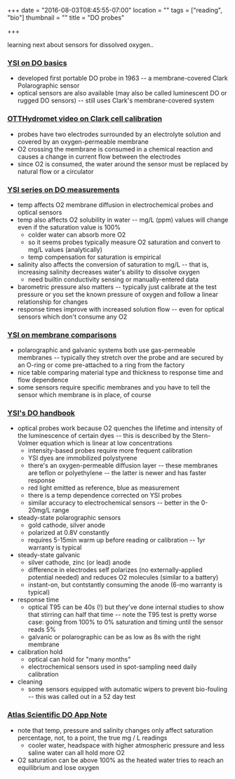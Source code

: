 +++
date = "2016-08-03T08:45:55-07:00"
location = ""
tags = ["reading", "bio"]
thumbnail = ""
title = "DO probes"

+++

learning next about sensors for dissolved oxygen..

<!--more-->


### [YSI on DO basics](https://www.ysi.com/ysi-blog/water-blogged-blog/2013/01/dissolved-oxygen-measurements-piece-of-cake-right)

* developed first portable DO probe in 1963 -- a membrane-covered Clark Polarographic sensor
* optical sensors are also available (may also be called luminescent DO or rugged DO sensors) --
still uses Clark's membrane-covered system


### [OTTHydromet video on Clark cell calibration](https://www.youtube.com/watch?v=qFiTePlx-a8)

* probes have two electrodes surrounded by an electrolyte solution
and covered by an oxygen-permeable membrane
* O2 crossing the membrane is consumed in a chemical reaction
and causes a change in current flow between the electrodes
* since O2 is consumed, the water around the sensor must be replaced by natural flow or a circulator


### [YSI series on DO measurements](https://www.ysi.com/ysi-blog/water-blogged-blog/2013/05/what-is-affecting-your-dissolved-oxygen-measurements-part-1-of-4)

* temp affects O2 membrane diffusion in electrochemical probes and optical sensors
* temp also affects O2 solubility in water --
mg/L (ppm) values will change even if the saturation value is 100%
  * colder water can absorb more O2
  * so it seems probes typically measure O2 saturation and convert to mg/L values (analytically)
  * temp compensation for saturation is empirical
* salinity also affects the conversion of saturation to mg/L --
that is, increasing salinity decreases water's ability to dissolve oxygen
  * need builtin conductivity sensing or manually-entered data
* barometric pressure also matters -- typically just calibrate at the test pressure
or you set the known pressure of oxygen and follow a linear relationship for changes
* response times improve with increased solution flow --
even for optical sensors which don't consume any O2


### [YSI on membrane comparisons](https://www.ysi.com/ysi-blog/water-blogged-blog/2013/09/dissolved-oxygen-meters-which-membrane-type-should-i-use<Paste>)

* polarographic and galvanic systems both use gas-permeable membranes --
typically they stretch over the probe and are secured by an O-ring
or come pre-attached to a ring from the factory
* nice table comparing material type and thickness to response time and flow dependence
* some sensors require specific membranes and you have to tell the sensor which membrane is in place, of course


### [YSI's DO handbook](https://www.fondriest.com/pdf/ysi_do_handbook.pdf)

* optical probes work because O2 quenches the lifetime and intensity of the luminescence of certain dyes --
this is described by the Stern-Volmer equation which is linear at low concentrations
  * intensity-based probes require more frequent calibration
  * YSI dyes are immobilized polystyrene
  * there's an oxygen-permeable diffusion layer --
  these membranes are teflon or polyethylene -- the latter is newer and has faster response
  * red light emitted as reference, blue as measurement
  * there is a temp dependence corrected on YSI probes
  * similar accuracy to electrochemical sensors -- better in the 0-20mg/L range
* steady-state polarographic sensors
  * gold cathode, silver anode
  * polarized at 0.8V constantly
  * requires 5-15min warm up before reading or calibration -- 1yr warranty is typical
* steady-state galvanic
  * silver cathode, zinc (or lead) anode
  * difference in electrodes self polarizes (no externally-applied potential needed)
  and reduces O2 molecules (similar to a battery)
  * instant-on, but contstantly consuming the anode (6-mo warranty is typical)
* response time
  * optical T95 can be 40s (!) but they've done internal studies to show that stirring can half that time --
  note the T95 test is pretty worse case: going from 100% to 0% saturation and timing until the sensor reads 5%
  * galvanic or polarographic can be as low as 8s with the right membrane
* calibration hold
  * optical can hold for "many months"
  * electrochemical sensors used in spot-sampling need daily calibration
* cleaning
  * some sensors equipped with automatic wipers to prevent bio-fouling --
  this was called out in a 52 day test


### [Atlas Scientific DO App Note](https://www.atlas-scientific.com/_files/_app_notes/do-app-note.pdf)

* note that temp, pressure and salinity changes only affect saturation percentage,
not, to a point, the true mg / L readings
  * cooler water, headspace with higher atmospheric pressure and less saline water can all hold more O2
* O2 saturation can be above 100% as the heated water tries to reach an equilibrium and lose oxygen
